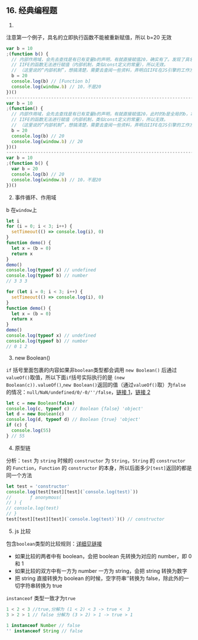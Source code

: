 ## 16. 经典编程题

1.

注意第一个例子，具名的立即执行函数不能被重新赋值，所以 b=20 无效

```js
var b = 10
;(function b() {
  // 内部作用域，会先去查找是有已有变量b的声明，有就直接赋值20，确实有了。发现了具名函数 function b(){}，拿此b做赋值；
  // IIFE的函数无法进行赋值（内部机制，类似const定义的常量），所以无效。
  // （这里说的“内部机制”，想搞清楚，需要去查阅一些资料，弄明白IIFE在JS引擎的工作方式，堆栈存储IIFE的方式等）
  b = 20
  console.log(b) // [Function b]
  console.log(window.b) // 10，不是20
})()
-------------------------------------------------------------------------------------
var b = 10
;(function() {
  // 内部作用域，会先去查找是有已有变量b的声明，有就直接赋值20，此时的b是全局的b，拿此b做赋值；
  // IIFE的函数无法进行赋值（内部机制，类似const定义的常量），所以无效。
  // （这里说的“内部机制”，想搞清楚，需要去查阅一些资料，弄明白IIFE在JS引擎的工作方式，堆栈存储IIFE的方式等）
  b = 20
  console.log(b) // 20
  console.log(window.b) // 20
})()
-------------------------------------------------------------------------------------
var b = 10
;(function b() {
  var b = 20
  console.log(b) // 20
  console.log(window.b) // 10，不是20
})()
```

2.  事件循环、作用域

b 在`window`上

```js
let i
for (i = 0; i < 3; i++) {
  setTimeout(() => console.log(i), 0)
}
function demo() {
  let x = (b = 0)
  return x
}
demo()
console.log(typeof x) // undefined
console.log(typeof b) // number
// 3 3 3
```

```js
for (let i = 0; i < 3; i++) {
  setTimeout(() => console.log(i), 0)
}
function demo() {
  let x = (b = 0)
  return x
}
demo()
console.log(typeof x) // undefined
console.log(typeof b) // number
// 0 1 2
```

3.  new Boolean()

`if` 括号里面包裹的内容如果非`boolean`类型都会调用 `new Boolean()` 后通过 `valueOf()`取值，所以下面`if`括号实际执行的是 `(new Boolean(c)).valueOf()`,`new Boolean()`返回的值（通过`valueOf()`取）为`false` 的情况：`null/NaN/undefined/0/-0/''/false`，[链接 1](https://blog.csdn.net/weixin_33770878/article/details/93558751)，[链接 2](https://bbs.csdn.net/topics/392285331)

```js
let c = new Boolean(false)
console.log(c, typeof c) // Boolean {false} 'object'
let d = new Boolean(c)
console.log(d, typeof d) // Boolean {true} 'object'
if (c) {
  console.log(55)
} // 55
```

4. 原型链

分析：`test` 为 `string` 时候的 `constructor` 为 `String`，`String` 的 `constructor` 的 `Function`，`Function` 的 `constructor` 的本身，所以后面多少`[test]`返回的都是同一个方法

```js
let test = 'constructor'
console.log(test[test][test](`console.log(test)`))
//       ƒ anonymous(
// ) {
// console.log(test)
// }
test[test][test][test](`console.log(test)`)() // constructor
```

5. js 比较

包含`boolean`类型的比较规则：[详细见链接](https://www.cnblogs.com/zhaoyl9/p/11313714.html)

- 如果比较的两者中有 boolean，会把 boolean 先转换为对应的 number，即 0 和 1
- 如果比较的双方中有一方为 number 一方为 string，会把 string 转换为数字
- 把 string 直接转换为 boolean 的时候，空字符串‘'转换为 false，除此外的一切字符串转换为 true

`instanceof` 类型一致才为`true`

```js
1 < 2 < 3 //true,分解为 (1 < 2) < 3 -> true <  3
3 > 2 > 1 // false 分解为 (3 > 2) > 1 -> true > 1

1 instanceof Number // false
'' instanceof String // false
```
